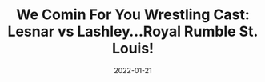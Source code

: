 ---
title: "We Comin For You Wrestling Cast: Lesnar vs Lashley…Royal Rumble St. Louis!"
date: 2022-01-21
description: "We Comin For You Wrestling Cast: Lesnar vs Lashley…Royal Rumble St. Louis!"
longDescription: >-
  RVS and R8TED R kick off 2022 breaking down the crazy happenings in pro wrestling
  
  The fellas discuss:
  
  -The winner of the 2021 Jon Jones' Freedom Memorial Battle Royal
  -Big E's WWE title run
  -Is Brock Lesnar a mainstream star?
  -Bobby Lashley vs Brock Lesnar predictions
  -Impact Knockouts Champion Mickie James appearing in the Royal Rumble
  -NXT 1.0 vs NXT 2.0
  -What will Wrestlemania look like in 10 years?
  -WWE makes a statement about the violence in AEW
  
  Introducing: The Antonio Brown "Eff This I'm Out" Award: Big Swole (RVS Rant 57:58)
  
  Jon Jones' Freedom Memorial Award: Sunny
  
  On God 'Nem Award: MLW for trying to get WWE wrapped up in an antitrust lawsuit
  
  Nate Robinson Award of Egregiousness: Hulk Hogan
  
  Visit ProWrestlingBlack.org for all We Comin For You Cast episodes!  Send questions or comments to WeCominForYouCast@gmail.com
  
  WCFY online ​  ​
  
  RVS: @FranchICE06 
  ROD: @R8TED_R
  FB Group: https://bit.ly/3iGwOMw​ 
  ​IG: https://bit.ly/2NB17ZB ​  
  
  Follow SOLC Network online
  
  Instagram: https://bit.ly/39VL542                
  Twitter: https://bit.ly/39aL395                
  Facebook: https://bit.ly/3sQn7je             
  
  To Listen to the podcast
  
  Podbean https://bit.ly/3t7SDJH            
  YouTube http://bit.ly/3ouZqJU            
  Spotify http://spoti.fi/3pwZZnJ            
  Apple http://apple.co/39rwjD1            
  Stitcher http://bit.ly/3puGQ5P            
  IHeartRadio http://ihr.fm/2L0A2y1
duration: "1:22:50"
youtubeId: "-I2hs7C0M1g"
image: "/uploads/thumbnails/-I2hs7C0M1g.jpg"
tags: ["wrestling", "royal rumble", "brock lesnar", "bobby lashley"]
draft: false
---